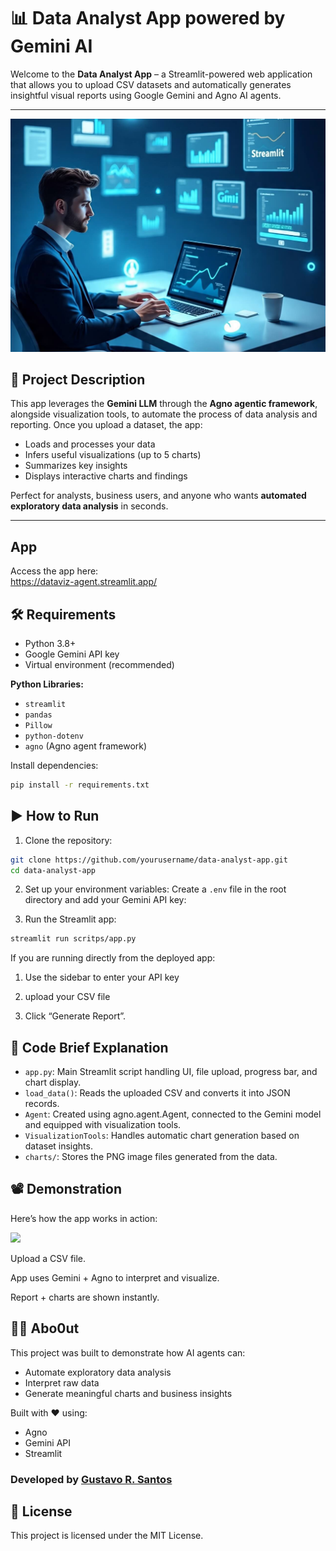 # 📊 Data Analyst App powered by Gemini AI

Welcome to the **Data Analyst App** – a Streamlit-powered web application that allows you to upload CSV datasets and automatically generates insightful visual reports using Google Gemini and Agno AI agents.

---

![](img/a_modern_data_analyst_working_on_a.jpeg)

## 📌 Project Description

This app leverages the **Gemini LLM** through the **Agno agentic framework**, alongside visualization tools, to automate the process of data analysis and reporting. Once you upload a dataset, the app:
- Loads and processes your data
- Infers useful visualizations (up to 5 charts)
- Summarizes key insights
- Displays interactive charts and findings

Perfect for analysts, business users, and anyone who wants **automated exploratory data analysis** in seconds.

---

## App

Access the app here:<br>
https://dataviz-agent.streamlit.app/

## 🛠 Requirements

- Python 3.8+
- Google Gemini API key  
- Virtual environment (recommended)

**Python Libraries:**
- `streamlit`
- `pandas`
- `Pillow`
- `python-dotenv`
- `agno` (Agno agent framework)

Install dependencies:

```bash
pip install -r requirements.txt
```

## ▶️ How to Run

1. Clone the repository:
```bash
git clone https://github.com/yourusername/data-analyst-app.git
cd data-analyst-app
```

2. Set up your environment variables:
Create a `.env` file in the root directory and add your Gemini API key:

3. Run the Streamlit app:

```bash
streamlit run scritps/app.py
```

If you are running directly from the deployed app:
1. Use the sidebar to enter your API key

2. upload your CSV file

3. Click “Generate Report”.

## 🧠 Code Brief Explanation

* `app.py`: Main Streamlit script handling UI, file upload, progress bar, and chart display.
* `load_data()`: Reads the uploaded CSV and converts it into JSON records.
* `Agent`: Created using agno.agent.Agent, connected to the Gemini model and equipped with visualization tools.
* `VisualizationTools`: Handles automatic chart generation based on dataset insights.
* `charts/`: Stores the PNG image files generated from the data.

## 📽 Demonstration

Here’s how the app works in action:

![](img/output.gif)

Upload a CSV file.

App uses Gemini + Agno to interpret and visualize.

Report + charts are shown instantly.

## 👨‍💻 Abo0ut

This project was built to demonstrate how AI agents can:

* Automate exploratory data analysis
* Interpret raw data
* Generate meaningful charts and business insights

Built with ❤️ using:

* Agno
* Gemini API
* Streamlit

### Developed by [Gustavo R. Santos](https://gustavorsantos.me)

## 📄 License
This project is licensed under the MIT License.